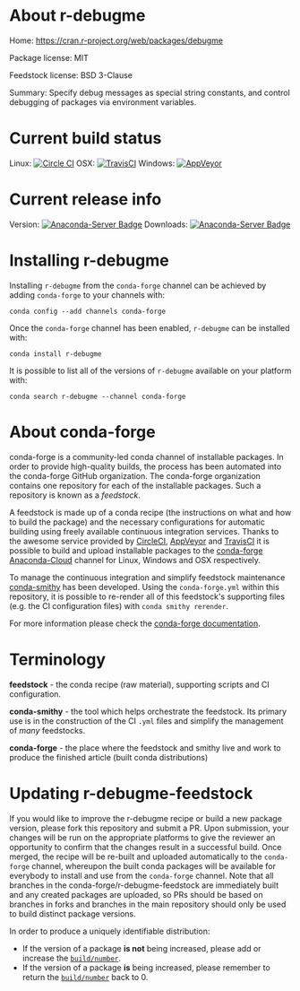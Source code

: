 About r-debugme
===============

Home: https://cran.r-project.org/web/packages/debugme

Package license: MIT

Feedstock license: BSD 3-Clause

Summary: Specify debug messages as special string constants, and control debugging of packages via environment variables.



Current build status
====================

Linux: [![Circle CI](https://circleci.com/gh/conda-forge/r-debugme-feedstock.svg?style=shield)](https://circleci.com/gh/conda-forge/r-debugme-feedstock)
OSX: [![TravisCI](https://travis-ci.org/conda-forge/r-debugme-feedstock.svg?branch=master)](https://travis-ci.org/conda-forge/r-debugme-feedstock)
Windows: [![AppVeyor](https://ci.appveyor.com/api/projects/status/github/conda-forge/r-debugme-feedstock?svg=True)](https://ci.appveyor.com/project/conda-forge/r-debugme-feedstock/branch/master)

Current release info
====================
Version: [![Anaconda-Server Badge](https://anaconda.org/conda-forge/r-debugme/badges/version.svg)](https://anaconda.org/conda-forge/r-debugme)
Downloads: [![Anaconda-Server Badge](https://anaconda.org/conda-forge/r-debugme/badges/downloads.svg)](https://anaconda.org/conda-forge/r-debugme)

Installing r-debugme
====================

Installing `r-debugme` from the `conda-forge` channel can be achieved by adding `conda-forge` to your channels with:

```
conda config --add channels conda-forge
```

Once the `conda-forge` channel has been enabled, `r-debugme` can be installed with:

```
conda install r-debugme
```

It is possible to list all of the versions of `r-debugme` available on your platform with:

```
conda search r-debugme --channel conda-forge
```


About conda-forge
=================

conda-forge is a community-led conda channel of installable packages.
In order to provide high-quality builds, the process has been automated into the
conda-forge GitHub organization. The conda-forge organization contains one repository
for each of the installable packages. Such a repository is known as a *feedstock*.

A feedstock is made up of a conda recipe (the instructions on what and how to build
the package) and the necessary configurations for automatic building using freely
available continuous integration services. Thanks to the awesome service provided by
[CircleCI](https://circleci.com/), [AppVeyor](http://www.appveyor.com/)
and [TravisCI](https://travis-ci.org/) it is possible to build and upload installable
packages to the [conda-forge](https://anaconda.org/conda-forge)
[Anaconda-Cloud](http://docs.anaconda.org/) channel for Linux, Windows and OSX respectively.

To manage the continuous integration and simplify feedstock maintenance
[conda-smithy](http://github.com/conda-forge/conda-smithy) has been developed.
Using the ``conda-forge.yml`` within this repository, it is possible to re-render all of
this feedstock's supporting files (e.g. the CI configuration files) with ``conda smithy rerender``.

For more information please check the [conda-forge documentation](https://conda-forge.org/docs/).

Terminology
===========

**feedstock** - the conda recipe (raw material), supporting scripts and CI configuration.

**conda-smithy** - the tool which helps orchestrate the feedstock.
                   Its primary use is in the construction of the CI ``.yml`` files
                   and simplify the management of *many* feedstocks.

**conda-forge** - the place where the feedstock and smithy live and work to
                  produce the finished article (built conda distributions)


Updating r-debugme-feedstock
============================

If you would like to improve the r-debugme recipe or build a new
package version, please fork this repository and submit a PR. Upon submission,
your changes will be run on the appropriate platforms to give the reviewer an
opportunity to confirm that the changes result in a successful build. Once
merged, the recipe will be re-built and uploaded automatically to the
`conda-forge` channel, whereupon the built conda packages will be available for
everybody to install and use from the `conda-forge` channel.
Note that all branches in the conda-forge/r-debugme-feedstock are
immediately built and any created packages are uploaded, so PRs should be based
on branches in forks and branches in the main repository should only be used to
build distinct package versions.

In order to produce a uniquely identifiable distribution:
 * If the version of a package **is not** being increased, please add or increase
   the [``build/number``](http://conda.pydata.org/docs/building/meta-yaml.html#build-number-and-string).
 * If the version of a package **is** being increased, please remember to return
   the [``build/number``](http://conda.pydata.org/docs/building/meta-yaml.html#build-number-and-string)
   back to 0.